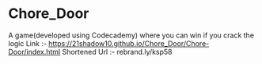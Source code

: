 # Chore_Door
A game(developed using Codecademy) where you can win if you crack the logic 
Link :- https://21shadow10.github.io/Chore_Door/Chore-Door/index.html 
Shortened Url :- rebrand.ly/ksp58

